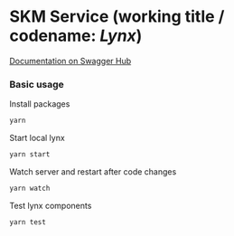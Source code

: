 # SKM Service (working title / codename: *Lynx*)

[Documentation on Swagger Hub](https://app.swaggerhub.com/apis/basaas/secret-service/2.1.0/)

### Basic usage

Install packages
```zsh 
yarn
```

Start local lynx
```zsh 
yarn start
```

Watch server and restart after code changes
```zsh 
yarn watch
```

Test lynx components
```zsh 
yarn test
```